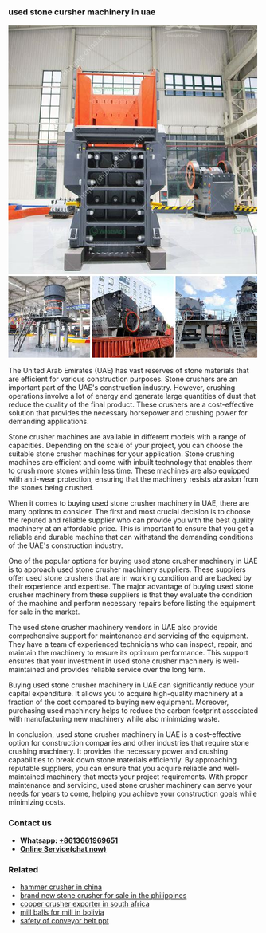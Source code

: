 <h3>used stone cursher machinery in uae</h3><img src='1708497159.jpg' alt=''><p>The United Arab Emirates (UAE) has vast reserves of stone materials that are efficient for various construction purposes. Stone crushers are an important part of the UAE's construction industry. However, crushing operations involve a lot of energy and generate large quantities of dust that reduce the quality of the final product. These crushers are a cost-effective solution that provides the necessary horsepower and crushing power for demanding applications.</p><p>Stone crusher machines are available in different models with a range of capacities. Depending on the scale of your project, you can choose the suitable stone crusher machines for your application. Stone crushing machines are efficient and come with inbuilt technology that enables them to crush more stones within less time. These machines are also equipped with anti-wear protection, ensuring that the machinery resists abrasion from the stones being crushed.</p><p>When it comes to buying used stone crusher machinery in UAE, there are many options to consider. The first and most crucial decision is to choose the reputed and reliable supplier who can provide you with the best quality machinery at an affordable price. This is important to ensure that you get a reliable and durable machine that can withstand the demanding conditions of the UAE's construction industry.</p><p>One of the popular options for buying used stone crusher machinery in UAE is to approach used stone crusher machinery suppliers. These suppliers offer used stone crushers that are in working condition and are backed by their experience and expertise. The major advantage of buying used stone crusher machinery from these suppliers is that they evaluate the condition of the machine and perform necessary repairs before listing the equipment for sale in the market.</p><p>The used stone crusher machinery vendors in UAE also provide comprehensive support for maintenance and servicing of the equipment. They have a team of experienced technicians who can inspect, repair, and maintain the machinery to ensure its optimum performance. This support ensures that your investment in used stone crusher machinery is well-maintained and provides reliable service over the long term.</p><p>Buying used stone crusher machinery in UAE can significantly reduce your capital expenditure. It allows you to acquire high-quality machinery at a fraction of the cost compared to buying new equipment. Moreover, purchasing used machinery helps to reduce the carbon footprint associated with manufacturing new machinery while also minimizing waste.</p><p>In conclusion, used stone crusher machinery in UAE is a cost-effective option for construction companies and other industries that require stone crushing machinery. It provides the necessary power and crushing capabilities to break down stone materials efficiently. By approaching reputable suppliers, you can ensure that you acquire reliable and well-maintained machinery that meets your project requirements. With proper maintenance and servicing, used stone crusher machinery can serve your needs for years to come, helping you achieve your construction goals while minimizing costs.</p><h3>Contact us</h3><ul><li><strong>Whatsapp:&nbsp;<a href="https://wa.me/8613661969651">+8613661969651</a></strong></li><li><a href="https://swt.shibang-china.com/?git&amp;zhl&amp;used stone cursher machinery in uae"><strong>Online Service(chat now)</strong></a></li></ul><h3>Related</h3><ul><li><a href='hammer crusher in china.md'>hammer crusher in china</a></li><li><a href='brand new stone crusher for sale in the philippines.md'>brand new stone crusher for sale in the philippines</a></li><li><a href='copper crusher exporter in south africa.md'>copper crusher exporter in south africa</a></li><li><a href='mill balls for mill in bolivia.md'>mill balls for mill in bolivia</a></li><li><a href='safety of conveyor belt ppt.md'>safety of conveyor belt ppt</a></li></ul>